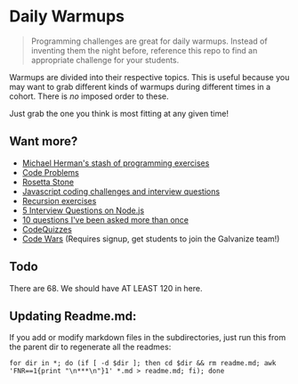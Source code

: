 # Daily Warmups

> Programming challenges are great for daily warmups. Instead of inventing them the night before, reference this repo to find an appropriate challenge for your students.

Warmups are divided into their respective topics. This is useful because you may want to grab different kinds of warmups during different times in a cohort. There is ​*no*​ imposed order to these.

Just grab the one you think is most fitting at any given time!

## Want more?

* [Michael Herman's stash of programming exercises](https://github.com/mjhea0/programming-exercises)
* [Code Problems](https://github.com/blakeembrey/code-problems)
* [Rosetta Stone](http://rosettacode.org/wiki/Rosetta_Code)
* [Javascript coding challenges and interview questions](https://github.com/kolodny/exercises)
* [Recursion exercises](http://roman01la.github.io/recursion-exercises/)
* [5 Interview Questions on Node.js](http://www.codingdefined.com/2015/10/5-interview-questions-on-nodejs.html)
* [10 questions I've been asked more than once](https://www.reddit.com/r/javascript/comments/3rb88w/ten_questions_ive_been_asked_most_more_than_once/)
* [CodeQuizzes](http://www.codequizzes.com/)
* [Code Wars](http://www.codewars.com/) (Requires signup, get students to join the Galvanize team!)  

## Todo

There are 68. We should have AT LEAST 120 in here.

## Updating Readme.md:

If you add or modify markdown files in the subdirectories, just run this from the parent dir to regenerate all the readmes:

```for dir in *; do (if [ -d $dir ]; then cd $dir && rm readme.md; awk 'FNR==1{print "\n***\n"}1' *.md > readme.md; fi); done```
